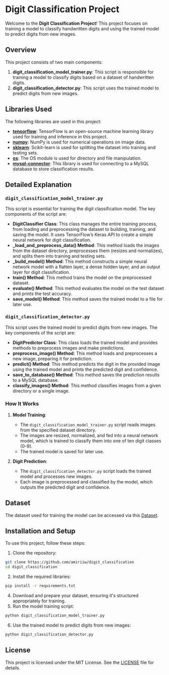 # Digit Classification Project
Welcome to the **Digit Classification Project**! This project focuses on training a model to classify handwritten digits and using the trained model to predict digits from new images.

## Overview
This project consists of two main components:
1. **digit_classification_model_trainer.py**: This script is responsible for training a model to classify digits based on a dataset of handwritten digits.
2. **digit_classification_detector.py**: This script uses the trained model to predict digits from new images.

## Libraries Used
The following libraries are used in this project:  
- **[tensorflow](https://www.tensorflow.org/)**: TensorFlow is an open-source machine learning library used for training and inference in this project.
- **[numpy](https://numpy.org/)**: NumPy is used for numerical operations on image data.
- **[sklearn](https://scikit-learn.org/)**: Scikit-learn is used for splitting the dataset into training and testing sets.
- **[os](https://python.readthedocs.io/en/stable/library/os.html)**: The OS module is used for directory and file manipulation.
- **[mysql-connector](https://pypi.org/project/mysql-connector-python/)**: This library is used for connecting to a MySQL database to store classification results.

## Detailed Explanation
### `digit_classification_model_trainer.py`
This script is essential for training the digit classification model. The key components of the script are:

- **DigitClassifier Class**: This class manages the entire training process, from loading and preprocessing the dataset to building, training, and saving the model. It uses TensorFlow’s Keras API to create a simple neural network for digit classification.
- **_load_and_preprocess_data() Method**: This method loads the images from the dataset directory, preprocesses them (resizes and normalizes), and splits them into training and testing sets.
- **_build_model() Method**: This method constructs a simple neural network model with a flatten layer, a dense hidden layer, and an output layer for digit classification.
- **train() Method**: This method trains the model on the preprocessed dataset.
- **evaluate() Method**: This method evaluates the model on the test dataset and prints the test accuracy.
- **save_model() Method**: This method saves the trained model to a file for later use.

### `digit_classification_detector.py`
This script uses the trained model to predict digits from new images. The key components of the script are:
- **DigitPredictor Class**: This class loads the trained model and provides methods to preprocess images and make predictions.
- **preprocess_image() Method**: This method loads and preprocesses a new image, preparing it for prediction.
- **predict() Method**: This method predicts the digit in the provided image using the trained model and prints the predicted digit and confidence.
- **save_to_database() Method**: This method saves the prediction results to a MySQL database.
- **classify_images() Method**: This method classifies images from a given directory or a single image.

### How It Works
1. **Model Training**:
    - The `digit_classification_model_trainer.py` script reads images from the specified dataset directory.
    - The images are resized, normalized, and fed into a neural network model, which is trained to classify them into one of ten digit classes (0-9).
    - The trained model is saved for later use.

2. **Digit Prediction**:
    - The `digit_classification_detector.py` script loads the trained model and processes new images.
    - Each image is preprocessed and classified by the model, which outputs the predicted digit and confidence.

## Dataset
The dataset used for training the model can be accessed via this [Dataset](https://drive.google.com/drive/folders/127c2JXxepw8iQ6gRRinPIM5fnRY4ztS9?usp=sharing).

## Installation and Setup
To use this project, follow these steps:
1. Clone the repository:
```bash
git clone https://github.com/amiriiw/digit_classification
cd digit_classification
```

2. Install the required libraries:
```bash
pip install -r requirements.txt
```

4. Download and prepare your dataset, ensuring it's structured appropriately for training.
5. Run the model training script:
```bash
python digit_classification_model_trainer.py
```

6. Use the trained model to predict digits from new images:
```bash
python digit_classification_detector.py
```

## License
This project is licensed under the MIT License. See the [LICENSE](LICENSE) file for details.
